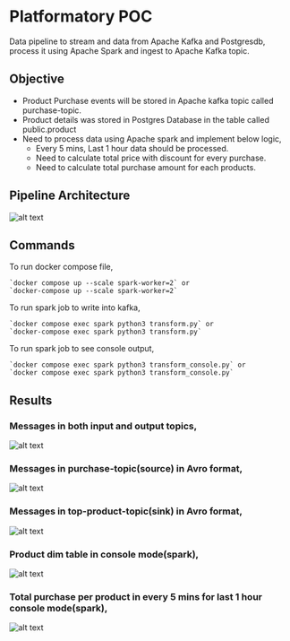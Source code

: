 # Platformatory POC

Data pipeline to stream and data from Apache Kafka and Postgresdb, process it using Apache Spark and ingest to Apache Kafka topic.

## Objective

- Product Purchase events will be stored in Apache kafka topic called purchase-topic.
- Product details was stored in Postgres Database in the table called public.product
- Need to process data using Apache spark and implement below logic,
    - Every 5 mins, Last 1 hour data should be processed.
    - Need to calculate total price with discount for every purchase.
    - Need to calculate total purchase amount for each products.

## Pipeline Architecture

![alt text]('https://github.com/Vignesh2308m/platformatory_poc/blob/main/imgs/pipeline.png')

## Commands

To run docker compose file,

    `docker compose up --scale spark-worker=2` or
    `docker-compose up --scale spark-worker=2`

To run spark job to write into kafka,

    `docker compose exec spark python3 transform.py` or
    `docker-compose exec spark python3 transform.py` 

To run spark job to see console output,

    `docker compose exec spark python3 transform_console.py` or
    `docker compose exec spark python3 transform_console.py` 

## Results
### Messages in both input and output topics,

![alt text]('https://github.com/Vignesh2308m/platformatory_poc/blob/main/imgs/kafka-topic-both.png')

### Messages in purchase-topic(source) in Avro format,

![alt text]('https://github.com/Vignesh2308m/platformatory_poc/blob/main/imgs/kafka-topic-in.png')

### Messages in top-product-topic(sink) in Avro format,

![alt text]('https://github.com/Vignesh2308m/platformatory_poc/blob/main/imgs/kafka-topic-out.png')

### Product dim table in console mode(spark),
![alt text]('https://github.com/Vignesh2308m/platformatory_poc/blob/main/imgs/product_tbl.png')

### Total purchase per product in every 5 mins for last 1 hour console mode(spark),
![alt text]('https://github.com/Vignesh2308m/platformatory_poc/blob/main/imgs/out.png')
